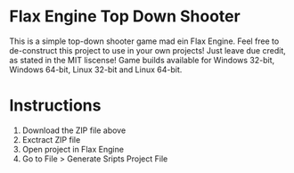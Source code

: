 # Flax Engine Top Down Shooter
This is a simple top-down shooter game mad ein Flax Engine. Feel free to de-construct this project to use in your own projects! Just leave due credit, as stated in the MIT liscense! Game builds available for Windows 32-bit, Windows 64-bit, Linux 32-bit and Linux 64-bit.

# Instructions
1. Download the ZIP file above
2. Exctract ZIP file
3. Open project in Flax Engine
4. Go to File > Generate Sripts Project File
